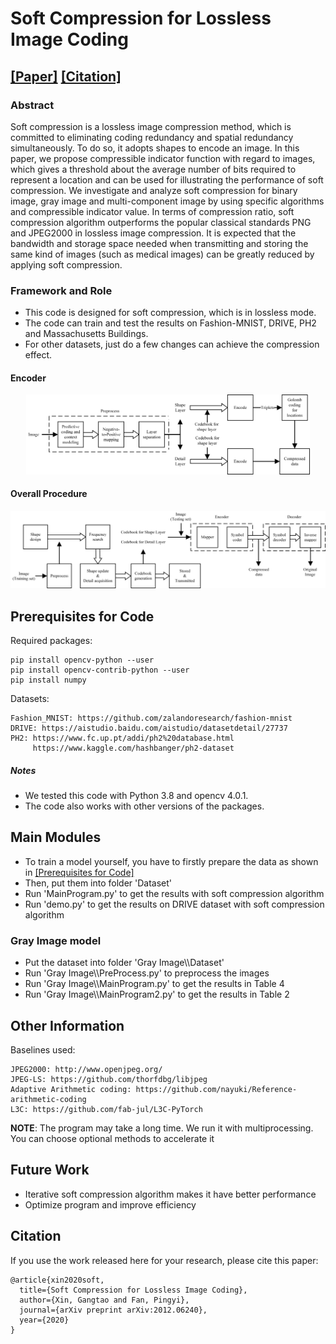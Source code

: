 # Soft Compression for Lossless Image Coding

## [[Paper]](https://arxiv.org/pdf/2012.06240.pdf) [[Citation]](#citation)

### Abstract

Soft compression is a lossless image compression method, which is committed to eliminating coding redundancy and spatial 
redundancy simultaneously. To do so, it adopts shapes to encode an image. In this paper, we propose compressible 
indicator function with regard to images, which gives a threshold about the average number of bits required to 
represent a location and can be used for illustrating the performance of soft compression. We investigate and analyze 
soft compression for binary image, gray image and multi-component image by using specific algorithms and compressible 
indicator value. In terms of compression ratio, soft compression algorithm outperforms the popular classical standards 
PNG and JPEG2000 in lossless image compression. It is expected that the bandwidth and storage space 
needed when transmitting and storing the same kind of images (such as medical images) can be greatly reduced by applying 
soft compression.

### Framework and Role
- This code is designed for soft compression, which is in lossless mode. 
- The code can train and test the results on Fashion-MNIST, DRIVE, PH2 and Massachusetts Buildings.
- For other datasets, just do a few changes can achieve the compression effect.
#### Encoder
<div align="center">
  <img src='Figures/Encoder.png' width="90%"/>
</div>

#### Overall Procedure
<div align="center">
  <img src='Figures/Flowchart.png' width="100%"/>
</div>

## Prerequisites for Code

Required packages:
```
pip install opencv-python --user
pip install opencv-contrib-python --user
pip install numpy
```

Datasets:

```
Fashion_MNIST: https://github.com/zalandoresearch/fashion-mnist
DRIVE: https://aistudio.baidu.com/aistudio/datasetdetail/27737
PH2: https://www.fc.up.pt/addi/ph2%20database.html
     https://www.kaggle.com/hashbanger/ph2-dataset
```


##### Notes
- We tested this code with Python 3.8 and opencv 4.0.1.
- The code also works with other versions of the packages.


## Main Modules

- To train a model yourself, you have to firstly prepare the data as shown in [[Prerequisites for Code]](#prerequisites-for-code)
- Then, put them into folder 'Dataset'
- Run 'MainProgram.py' to get the results with soft compression algorithm
- Run 'demo.py' to get the results on DRIVE dataset with soft compression algorithm

### Gray Image model
- Put the dataset into folder 'Gray Image\\\\Dataset'
- Run 'Gray Image\\\\PreProcess.py' to preprocess the images
- Run 'Gray Image\\\\MainProgram.py' to get the results in Table 4
- Run 'Gray Image\\\\MainProgram2.py' to get the results in Table 2


## Other Information

Baselines used:
```
JPEG2000: http://www.openjpeg.org/
JPEG-LS: https://github.com/thorfdbg/libjpeg
Adaptive Arithmetic coding: https://github.com/nayuki/Reference-arithmetic-coding
L3C: https://github.com/fab-jul/L3C-PyTorch
```
**NOTE**: The program may take a long time. We run it with multiprocessing. You can choose optional methods to accelerate it

## Future Work

- Iterative soft compression algorithm makes it have better performance
- Optimize program and improve efficiency

## Citation

If you use the work released here for your research, please cite this paper:
```
@article{xin2020soft,
  title={Soft Compression for Lossless Image Coding},
  author={Xin, Gangtao and Fan, Pingyi},
  journal={arXiv preprint arXiv:2012.06240},
  year={2020}
}
```
